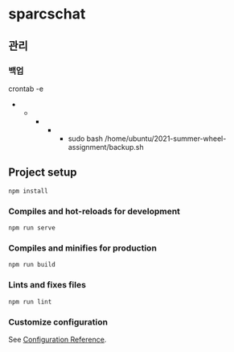 # sparcschat

## 관리

### 백업
crontab -e
* * * * * sudo bash /home/ubuntu/2021-summer-wheel-assignment/backup.sh

## Project setup
```
npm install
```

### Compiles and hot-reloads for development
```
npm run serve
```

### Compiles and minifies for production
```
npm run build
```

### Lints and fixes files
```
npm run lint
```

### Customize configuration
See [Configuration Reference](https://cli.vuejs.org/config/).
